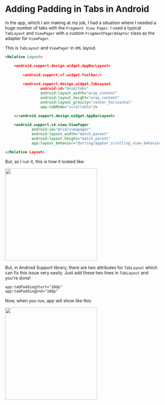 # Adding Padding in Tabs in Android

In the app, which I am making at my job, I had a situation where I needed a huge number of tabs with the ```Fragment View Pager```. I used a typical ```TabLayout``` and ```ViewPager``` with a custom ```FragmentPagerAdapter``` class as the adapter for ```ViewPager```.

This is ```TabLayout``` and ```ViewPager``` in ```XML``` layout.

```xml
<Relative Layout>

    <android.support.design.widget.AppBarLayout>
    
        <android.support.v7.widget.Toolbar/>
        
        <android.support.design.widget.TabLayout
                android:id="@+id/tabs"
                android:layout_width="wrap_content"
                android:layout_height="wrap_content"
                android:layout_gravity="center_horizontal"
                app:tabMode="scrollable"/>
    
    </<android.support.design.widget.AppBarLayout>

    <android.support.v4.view.ViewPager
            android:id="@+id/viewpager"
            android:layout_width="match_parent"
            android:layout_height="match_parent"
            app:layout_behavior="@string/appbar_scrolling_view_behavior"  />

</Relative Layout>

```

But, as I run it, this is how it looked like:

<img src="https://raw.githubusercontent.com/wajahatkarim3/Today-I-Learned/master/android/resources/tabs_before_padding.png" data-canonical-src="https://raw.githubusercontent.com/wajahatkarim3/Today-I-Learned/master/android/resources/tabs_before_padding.png" width="300" />

But, in Android Support library, there are two attributes for ```TabLayout``` which can fix this issue very easily. Just add these two lines in ```TabLayout``` and you're done!

```xml
app:tabPaddingStart="10dp"
app:tabPaddingEnd="10dp"
```

Now, when you run, app will show like this:

<img src="https://raw.githubusercontent.com/wajahatkarim3/Today-I-Learned/master/android/resources/tabs_after_padding.png" data-canonical-src="https://raw.githubusercontent.com/wajahatkarim3/Today-I-Learned/master/android/resources/tabs_after_padding.png" width="300" />
